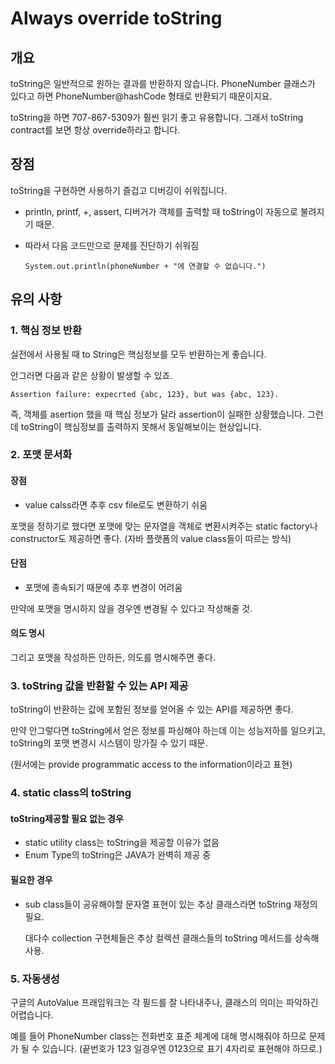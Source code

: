 # Always override toString

## 개요

toString은 일반적으로 원하는 결과를 반환하지 않습니다. PhoneNumber 클래스가 있다고 하면 PhoneNumber@hashCode 형태로 반환되기 때문이지요. 

toString을 하면 707-867-5309가 훨씬 읽기 좋고 유용합니다. 그래서 toString contract를 보면 항상 override하라고 합니다.



## 장점

toString을 구현하면 사용하기 즐겁고 디버깅이 쉬워집니다.

* println, printf, +, assert, 디버거가 객체를 출력할 때 toString이 자동으로 불려지기 때문.

* 따라서 다음 코드만으로 문제를 진단하기 쉬워짐

  `System.out.println(phoneNumber + "에 연결할 수 없습니다.")`





## 유의 사항

### 1. 핵심 정보 반환

실전에서 사용될 때 to String은 핵심정보를 모두 반환하는게 좋습니다.

안그러면 다음과 같은 상황이 발생할 수 있죠.

```
Assertion failure: expecrted {abc, 123}, but was {abc, 123}.
```

즉, 객체를 asertion 했을 때 핵심 정보가 달라 assertion이 실패한 상황했습니다. 
그런데 toString이 핵심정보를 출력하지 못해서 동일해보이는 현상입니다.



### 2. 포맷 문서화

#### 장점

* value calss라면 추후 csv file로도 변환하기 쉬움

포맷을 정하기로 했다면 포맷에 맞는 문자열을 객체로 변환시켜주는 static factory나 constructor도 제공하면 좋다. (자바 플랫폼의 value class들이 따르는 방식)



#### 단점

* 포맷에 종속되기 때문에 추후 변경이 어려움

만약에 포맷을 명시하지 않을 경우엔 변경될 수 있다고 작성해줄 것. 



#### 의도 명시

그리고 포맷을 작성하든 안하든, 의도를 명시해주면 좋다.



### 3. toString 값을 반환할 수 있는 API 제공

toString이 반환하는 값에 포함된 정보를 얻어올 수 있는 API를 제공하면 좋다.

만약 안그렇다면 toString에서 얻은 정보를 파싱해야 하는데 이는 성능저하를 일으키고, toString의 포맷 변경시 시스템이 망가질 수 있기 때문.

(원서에는 provide programmatic access to the information이라고 표현)



### 4. static class의 toString

#### toString제공할 필요 없는 경우 

* static utility class는 toString을 제공할 이유가 없음
* Enum Type의 toString은 JAVA가 완벽히 제공 중

#### 필요한 경우

* sub class들이 공유해야할 문자열 표현이 있는 추상 클래스라면 toString 재정의 필요.

  대다수 collection 구현체들은 추상 컬렉션 클래스들의 toString 메서드를 상속해 사용.



### 5. 자동생성

구글의 AutoValue 프래임워크는 각 필드를 잘 나타내주나, 클래스의 의미는 파악하긴 어렵습니다.

예를 들어 PhoneNumber class는 전화번호 표준 체계에 대해 명시해줘야 하므로 문제가 될 수 있습니다. (끝번호가 123 일경우엔 0123으로 표기 4자리로 표현해야 하므로.)



